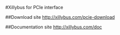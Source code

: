 #Xillybus for PCIe interface

##Download site 
http://xillybus.com/pcie-download

##Documentation site
http://xillybus.com/doc
